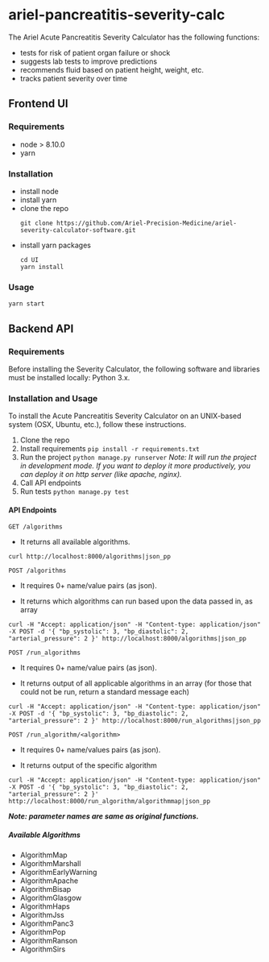 
# ariel-pancreatitis-severity-calc

The Ariel Acute Pancreatitis Severity Calculator has the following functions:

* tests for risk of patient organ failure or shock
* suggests lab tests to improve predictions
* recommends fluid based on patient height, weight, etc.
* tracks patient severity over time 

## Frontend UI

### Requirements
* node > 8.10.0
* yarn

### Installation
* install node
* install yarn
* clone the repo
    ```
    git clone https://github.com/Ariel-Precision-Medicine/ariel-severity-calculator-software.git
    ```
* install yarn packages
    ```
    cd UI
    yarn install
    ```
    
### Usage
```
yarn start
```

## Backend API

### Requirements

Before installing the Severity Calculator, the following software and libraries must be installed locally: Python 3.x.


### Installation and Usage

To install the Acute Pancreatitis Severity Calculator on an UNIX-based system (OSX, Ubuntu, etc.), follow these instructions.

1. Clone the repo
2. Install requirements
   ```pip install -r requirements.txt```
3. Run the project
   ```python manage.py runserver```
   *Note: It will run the project in development mode. If you want to deploy it more productively, you can deploy it on http server (like apache, nginx).*
4. Call API endpoints
5. Run tests
   ```python manage.py test```

#### API Endpoints
```GET /algorithms```

* It returns all available algorithms.

```
curl http://localhost:8000/algorithms|json_pp
```

```POST /algorithms```

* It requires 0+ name/value pairs (as json).

* It returns which algorithms can run based upon the data passed in, as array

```
curl -H "Accept: application/json" -H "Content-type: application/json" -X POST -d '{ "bp_systolic": 3, "bp_diastolic": 2, "arterial_pressure": 2 }' http://localhost:8000/algorithms|json_pp
```

```POST /run_algorithms```

* It requires 0+ name/value pairs (as json).

* It returns output of all applicable algorithms in an array (for those that could not be run, return a standard message each)

```
curl -H "Accept: application/json" -H "Content-type: application/json" -X POST -d '{ "bp_systolic": 3, "bp_diastolic": 2, "arterial_pressure": 2 }' http://localhost:8000/run_algorithms|json_pp
```

```POST /run_algorithm/<algorithm>```

* It requires 0+ name/values pairs (as json).

* It returns output of the specific algorithm

```
curl -H "Accept: application/json" -H "Content-type: application/json" -X POST -d '{ "bp_systolic": 3, "bp_diastolic": 2, "arterial_pressure": 2 }' http://localhost:8000/run_algorithm/algorithmmap|json_pp
```

***Note: parameter names are same as original functions.***

##### Available Algorithms
* AlgorithmMap
* AlgorithmMarshall
* AlgorithmEarlyWarning
* AlgorithmApache
* AlgorithmBisap
* AlgorithmGlasgow
* AlgorithmHaps
* AlgorithmJss
* AlgorithmPanc3
* AlgorithmPop
* AlgorithmRanson
* AlgorithmSirs
